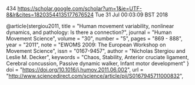 434
https://scholar.google.com/scholar?um=1&ie=UTF-8&lr&cites=18203544135177676524
Tue 31 Jul 00:03:09 BST 2018


@article{stergiou2011,
title = "Human movement variability, nonlinear dynamics, and pathology: Is there a connection?",
journal = "Human Movement Science",
volume = "30",
number = "5",
pages = "869 - 888",
year = "2011",
note = "EWOMS 2009: The European Workshop on Movement Science",
issn = "0167-9457",
author = "Nicholas Stergiou and Leslie M. Decker",
keywords = "Chaos, Stability, Anterior cruciate ligament, Cerebral concussion, Passive dynamic walker, Infant motor development"
}
doi = "https://doi.org/10.1016/j.humov.2011.06.002",
url = "http://www.sciencedirect.com/science/article/pii/S0167945711000832",





